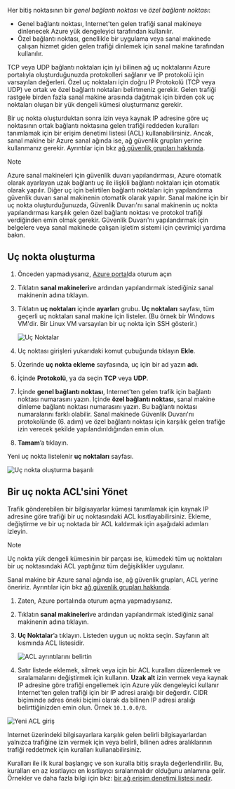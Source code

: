 
Her bitiş noktasının bir *genel bağlantı noktası* ve *özel bağlantı noktası*:

* Genel bağlantı noktası, Internet'ten gelen trafiği sanal makineye dinlenecek Azure yük dengeleyici tarafından kullanılır.
* Özel bağlantı noktası, genellikle bir uygulama veya sanal makinede çalışan hizmet giden gelen trafiği dinlemek için sanal makine tarafından kullanılır.

TCP veya UDP bağlantı noktaları için iyi bilinen ağ uç noktalarını Azure portalıyla oluşturduğunuzda protokolleri sağlanır ve IP protokolü için varsayılan değerleri. Özel uç noktaları için doğru IP Protokolü (TCP veya UDP) ve ortak ve özel bağlantı noktaları belirtmeniz gerekir. Gelen trafiği rastgele birden fazla sanal makine arasında dağıtmak için birden çok uç noktaları oluşan bir yük dengeli kümesi oluşturmanız gerekir.

Bir uç nokta oluşturduktan sonra izin veya kaynak IP adresine göre uç noktasının ortak bağlantı noktasına gelen trafiği reddeden kuralları tanımlamak için bir erişim denetimi listesi (ACL) kullanabilirsiniz. Ancak, sanal makine bir Azure sanal ağında ise, ağ güvenlik grupları yerine kullanmanız gerekir. Ayrıntılar için bkz [ağ güvenlik grupları hakkında](../articles/virtual-network/virtual-networks-nsg.md).

> [!NOTE]
> Azure sanal makineleri için güvenlik duvarı yapılandırması, Azure otomatik olarak ayarlayan uzak bağlantı uç ile ilişkili bağlantı noktaları için otomatik olarak yapılır. Diğer uç için belirtilen bağlantı noktaları için yapılandırma güvenlik duvarı sanal makinenin otomatik olarak yapılır. Sanal makine için bir uç nokta oluşturduğunuzda, Güvenlik Duvarı'nı sanal makinenin uç nokta yapılandırması karşılık gelen özel bağlantı noktası ve protokol trafiği verdiğinden emin olmak gerekir. Güvenlik Duvarı'nı yapılandırmak için belgelere veya sanal makinede çalışan işletim sistemi için çevrimiçi yardıma bakın.
>
>

## <a name="create-an-endpoint"></a>Uç nokta oluşturma
1. Önceden yapmadıysanız, [Azure portal](https://portal.azure.com)da oturum açın
2. Tıklatın **sanal makineleri**ve ardından yapılandırmak istediğiniz sanal makinenin adına tıklayın.
3. Tıklatın **uç noktaları** içinde **ayarları** grubu. **Uç noktaları** sayfası, tüm geçerli uç noktaları sanal makine için listeler. (Bu örnek bir Windows VM'dir. Bir Linux VM varsayılan bir uç nokta için SSH gösterir.)

   <!-- ![Endpoints](./media/virtual-machines-common-classic-setup-endpoints/endpointswindows.png) -->
   ![Uç Noktalar](./media/virtual-machines-common-classic-setup-endpoints/endpointsblade.png)

4. Uç noktası girişleri yukarıdaki komut çubuğunda tıklayın **Ekle**.
5. Üzerinde **uç nokta ekleme** sayfasında, uç için bir ad yazın **adı**.
6. İçinde **Protokolü**, ya da seçin **TCP** veya **UDP**.
7. İçinde **genel bağlantı noktası**, Internet'ten gelen trafik için bağlantı noktası numarasını yazın. İçinde **özel bağlantı noktası**, sanal makine dinleme bağlantı noktası numarasını yazın. Bu bağlantı noktası numaralarını farklı olabilir. Sanal makinede Güvenlik Duvarı'nı protokolünde (6. adım) ve özel bağlantı noktası için karşılık gelen trafiğe izin verecek şekilde yapılandırıldığından emin olun.
10. **Tamam**’a tıklayın.

Yeni uç nokta listelenir **uç noktaları** sayfası.

![Uç nokta oluşturma başarılı](./media/virtual-machines-common-classic-setup-endpoints/endpointcreated.png)

## <a name="manage-the-acl-on-an-endpoint"></a>Bir uç nokta ACL'sini Yönet
Trafik gönderebilen bir bilgisayarlar kümesi tanımlamak için kaynak IP adresine göre trafiği bir uç noktasındaki ACL kısıtlayabilirsiniz. Ekleme, değiştirme ve bir uç noktada bir ACL kaldırmak için aşağıdaki adımları izleyin.

> [!NOTE]
> Uç nokta yük dengeli kümesinin bir parçası ise, kümedeki tüm uç noktaları bir uç noktasındaki ACL yaptığınız tüm değişiklikler uygulanır.
>
>

Sanal makine bir Azure sanal ağında ise, ağ güvenlik grupları, ACL yerine öneririz. Ayrıntılar için bkz [ağ güvenlik grupları hakkında](../articles/virtual-network/virtual-networks-nsg.md).

1. Zaten, Azure portalında oturum açma yapmadıysanız.
2. Tıklatın **sanal makineleri**ve ardından yapılandırmak istediğiniz sanal makinenin adına tıklayın.
3. **Uç Noktalar**’a tıklayın. Listeden uygun uç nokta seçin. Sayfanın alt kısmında ACL listesidir.

   ![ACL ayrıntılarını belirtin](./media/virtual-machines-common-classic-setup-endpoints/aclpreentry.png)

4. Satır listede eklemek, silmek veya için bir ACL kuralları düzenlemek ve sıralamalarını değiştirmek için kullanın. **Uzak alt** izin vermek veya kaynak IP adresine göre trafiği engellemek için Azure yük dengeleyici kullanır Internet'ten gelen trafiği için bir IP adresi aralığı bir değerdir. CIDR biçiminde adres öneki biçimi olarak da bilinen IP adresi aralığı belirttiğinizden emin olun. Örnek `10.1.0.0/8`.

 ![Yeni ACL giriş](./media/virtual-machines-common-classic-setup-endpoints/newaclentry.png)


Internet üzerindeki bilgisayarlara karşılık gelen belirli bilgisayarlardan yalnızca trafiğine izin vermek için veya belirli, bilinen adres aralıklarının trafiği reddetmek için kuralları kullanabilirsiniz.

Kuralları ile ilk kural başlangıç ve son kuralla bitiş sırayla değerlendirilir. Bu, kuralları en az kısıtlayıcı en kısıtlayıcı sıralanmalıdır olduğunu anlamına gelir. Örnekler ve daha fazla bilgi için bkz: [bir ağ erişim denetimi listesi nedir](../articles/virtual-network/virtual-networks-acl.md).
